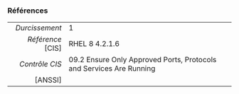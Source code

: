 ### Références

|                 |    |
|----------------:|:---|
|   *Durcissement*| 1 |
|*Référence* [CIS]| RHEL 8 4.2.1.6 |
|   *Contrôle CIS*| 09.2 Ensure Only Approved Ports, Protocols and Services Are Running |
|          [ANSSI]|  |
